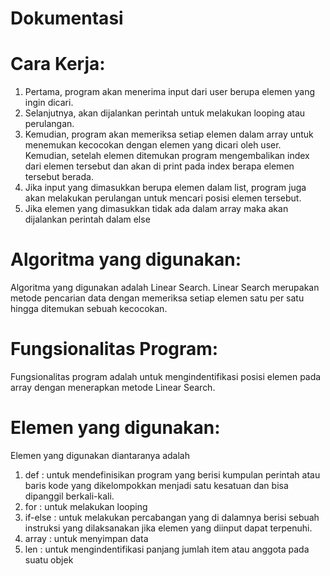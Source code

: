 # Dokumentasi
# Cara Kerja:
1. Pertama, program akan menerima input dari user berupa elemen yang ingin dicari.
2. Selanjutnya, akan dijalankan perintah untuk melakukan looping atau perulangan. 
3.  Kemudian, program akan memeriksa setiap elemen dalam array untuk menemukan kecocokan dengan elemen yang dicari oleh user. Kemudian, setelah elemen ditemukan program mengembalikan index dari elemen tersebut dan akan di print pada index berapa elemen tersebut berada.
4. Jika input yang dimasukkan berupa elemen dalam list, program juga akan melakukan perulangan untuk mencari posisi elemen tersebut.
5. Jika elemen yang dimasukkan tidak ada dalam array maka akan dijalankan perintah dalam else

# Algoritma yang digunakan:
Algoritma yang digunakan adalah Linear Search. Linear Search merupakan metode pencarian data dengan memeriksa setiap elemen satu per satu hingga ditemukan sebuah kecocokan.

# Fungsionalitas Program:
Fungsionalitas program adalah untuk mengindentifikasi posisi elemen pada array dengan menerapkan metode Linear Search.

# Elemen yang digunakan:
Elemen yang digunakan diantaranya adalah
1. def : untuk mendefinisikan program yang berisi kumpulan perintah atau baris kode yang dikelompokkan menjadi satu kesatuan dan bisa dipanggil berkali-kali.
2. for : untuk melakukan looping
3. if-else : untuk melakukan percabangan yang di dalamnya berisi sebuah instruksi yang dilaksanakan jika elemen yang diinput dapat terpenuhi.
4. array : untuk menyimpan data
5. len : untuk mengindentifikasi panjang jumlah item atau anggota pada suatu objek
